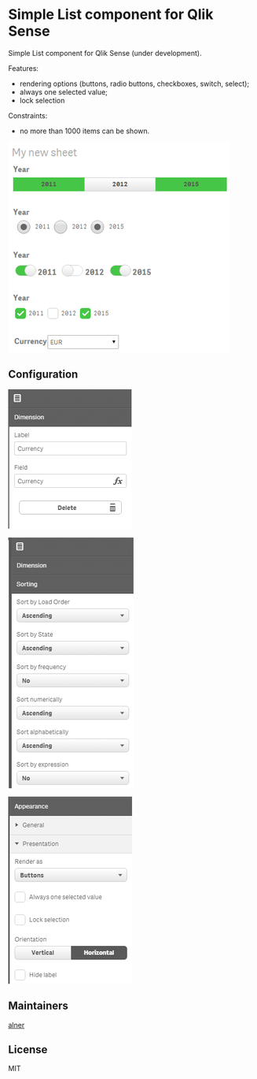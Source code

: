 # Simple List component for Qlik Sense

Simple List component for Qlik Sense (under development).

Features:
- rendering options (buttons, radio buttons, checkboxes, switch, select);
- always one selected value;
- lock selection

Constraints:
- no more than 1000 items can be shown.

![Simple KPI](doc/images/component.png)

## Configuration

![Simple KPI](doc/images/dimension.png)

![Simple KPI](doc/images/sorting.png)

![Simple KPI](doc/images/appearance.png)

## Maintainers

[alner](https://github.com/alner)

## License

MIT
